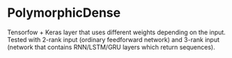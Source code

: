 # PolymorphicDense
Tensorfow + Keras layer that uses different weights depending on the input. Tested with 2-rank input (ordinary feedforward network) and 3-rank input (network that contains RNN/LSTM/GRU layers which return sequences).
